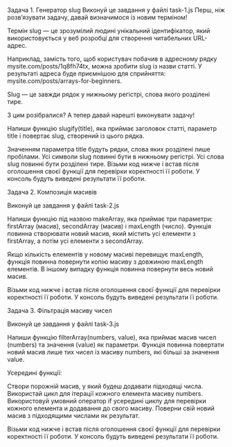 Задача 1. Генератор slug
Виконуй це завдання у файлі task-1.js
Перш, ніж розв’язувати задачу, давай визначимося із новим терміном!

Термін slug — це зрозумілий людині унікальний ідентифікатор, який використовується у веб розробці для створення читабельних URL-адрес.

Наприклад, замість того, щоб користувач побачив в адресному рядку mysite.com/posts/1q8fh74tx, можна зробити slug із назви статті. У результаті адреса буде приємнішою для сприйняття: mysite.com/posts/arrays-for-beginners.

Slug — це завжди рядок у нижньому регістрі, слова якого розділені тире.

З цим розібралися? А тепер давай нарешті виконувати задачу!

Напиши функцію slugify(title), яка приймає заголовок статті, параметр title і повертає slug, створений із цього рядка.

Значенням параметра title будуть рядки, слова яких розділені лише пробілами.
Усі символи slug повинні бути в нижньому регістрі.
Усі слова slug повинні бути розділені тире.
Візьми код нижче і встав після оголошення своєї функції для перевірки коректності її роботи. У консоль будуть виведені результати її роботи.

Задача 2. Композиція масивів

Виконуй це завдання у файлі task-2.js

Напиши функцію під назвою makeArray, яка приймає три параметри: firstArray (масив), secondArray (масив) і maxLength (число). Функція повинна створювати новий масив, який містить усі елементи з firstArray, а потім усі елементи з secondArray.

Якщо кількість елементів у новому масиві перевищує maxLength, функція повинна повернути копію масиву з довжиною maxLength елементів.
В іншому випадку функція повинна повернути весь новий масив.

Візьми код нижче і встав після оголошення своєї функції для перевірки коректності її роботи. У консоль будуть виведені результати її роботи.

Задача 3. Фільтрація масиву чисел

Виконуй це завдання у файлі task-3.js

Напиши функцію filterArray(numbers, value), яка приймає масив чисел (numbers) та значення (value) як параметри. Функція повинна повертати новий масив лише тих чисел із масиву numbers, які більші за значення value.

Усередині функції:

Створи порожній масив, у який будеш додавати підходящі числа.
Використай цикл для ітерації кожного елемента масиву numbers.
Використовуй умовний оператор if усередині циклу для перевірки кожного елемента и додавання до свого масиву.
Поверни свій новий масив з підходящими числами як результат.

Візьми код нижче і встав після оголошення своєї функції для перевірки коректності її роботи. У консоль будуть виведені результати її роботи.
